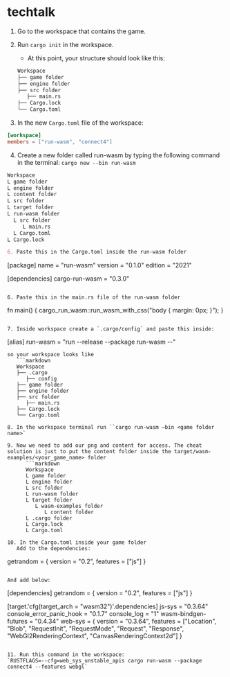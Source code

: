 # techtalk


1. Go to the workspace that contains the game.
2. Run `cargo init` in the workspace.
   - At this point, your structure should look like this:

   ```markdown
   Workspace
   ├── game folder
   ├── engine folder
   ├── src folder
      ├── main.rs
   ├── Cargo.lock
   └── Cargo.toml

3. In the new `Cargo.toml` file of the workspace:
```toml
[workspace]
members = ["run-wasm", "connect4"]
```

4. Create a new folder called run-wasm by typing the following command in the terminal:
`cargo new --bin run-wasm`

 ```markdown
Workspace
L game folder
L engine folder
L content folder
L src folder
L target folder
L run-wasm folder
   L src folder
      L main.rs
   L Cargo.toml
L Cargo.lock

6. Paste this in the Cargo.toml inside the run-wasm folder
```
[package]
name = "run-wasm"
version = "0.1.0"
edition = "2021"


[dependencies]
cargo-run-wasm = "0.3.0"
```

6. Paste this in the main.rs file of the run-wasm folder
```
fn main() {
   cargo_run_wasm::run_wasm_with_css("body { margin: 0px; }");
}
```

7. Inside workspace create a `.cargo/config` and paste this inside:
```
[alias]
run-wasm = "run --release --package run-wasm --"
```
so your workspace looks like
   ```markdown
   Workspace
   ├── .cargo
      ├── config
   ├── game folder
   ├── engine folder
   ├── src folder
      ├── main.rs
   ├── Cargo.lock
   └── Cargo.toml

8. In the workspace terminal run ``cargo run-wasm –bin <game folder name>`

9. Now we need to add our png and content for access. The cheat solution is just to put the content folder inside the target/wasm-examples/<your_game_name> folder
      ```markdown
      Workspace
      L game folder
      L engine folder
      L src folder
      L run-wasm folder
      L target folder
         L wasm-examples folder
            L content folder
      L .cargo folder
      L Cargo.lock
      L Cargo.toml

10. In the Cargo.toml inside your game folder
   Add to the dependencies:
   ```
   getrandom = { version = "0.2", features = ["js"] }
   ```

   And add below:
   ```
   [dependencies]
   getrandom = { version = "0.2", features = ["js"] }
   
   [target.'cfg(target_arch = "wasm32")'.dependencies]
   js-sys = "0.3.64"
   console_error_panic_hook = "0.1.7"
   console_log = "1"
   wasm-bindgen-futures = "0.4.34"
   web-sys = { version = "0.3.64", features = ["Location", "Blob", "RequestInit", "RequestMode", "Request", "Response", "WebGl2RenderingContext", "CanvasRenderingContext2d"] }
   ```

11. Run this command in the workspace:
`RUSTFLAGS=--cfg=web_sys_unstable_apis cargo run-wasm --package connect4 --features webgl`








